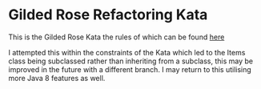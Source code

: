 # Gilded Rose Refactoring Kata #

This is the Gilded Rose Kata the rules of which can be found [here](https://github.com/emilybache/GildedRose-Refactoring-Kata/blob/master/GildedRoseRequirements.txt)

I attempted this within the constraints of the Kata which led to the Items class being subclassed rather than inheriting from a subclass, this may be improved in the future with a different branch. I may return to this utilising more Java 8 features as well.